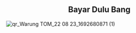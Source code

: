 <h2 align="center"> Bayar Dulu Bang </h2>



![qr_Warung TOM_22 08 23_1692680871 (1)](https://github.com/LynzXvA/pinterest/assets/143097592/6cbb224f-cb47-4215-8c8d-67e91c411e78)
